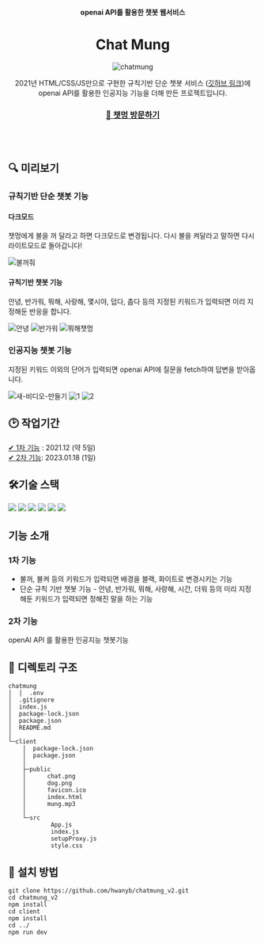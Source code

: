 <div align=center>

#### openai API를 활용한 챗봇 웹서비스
# **Chat Mung**

![chatmung](https://user-images.githubusercontent.com/80311884/235078388-48c99a31-e4b3-4e61-b117-c395ff3ad797.png)



2021년 HTML/CSS/JS만으로 구현한 규칙기반 단순 챗봇 서비스 ([깃허브 링크](https://github.com/hwanyb/chatMung.git))에 openai API를 활용한 인공지능 기능을 더해 만든 프로젝트입니다.



### [**🐶 챗멍 방문하기**](https://chatmung.herokuapp.com/) 

</div><br/><br/>

## 🔍 미리보기
### 규칙기반 단순 챗봇 기능
#### 다크모드
챗멍에게 불을 꺼 달라고 하면 다크모드로 변경됩니다. 다시 불을 켜달라고 말하면 다시 라이트모드로 돌아갑니다!

![불꺼줘](https://user-images.githubusercontent.com/80311884/215272259-0cbb88a9-a510-40f1-a0e0-b68e4c95cff2.gif)

#### 규칙기반 챗봇 기능
안녕, 반가워, 뭐해, 사랑해, 몇시야, 덥다, 춥다 등의 지정된 키워드가 입력되면 미리 지정해둔 반응을 합니다.

![안녕](https://user-images.githubusercontent.com/80311884/215272261-de8fff20-43b5-4101-b0c3-62d92c928f7b.gif)
![반가워](https://user-images.githubusercontent.com/80311884/215272249-046d8e37-129c-464e-b7cf-be941f2d32ce.gif)
![뭐해챗멍](https://user-images.githubusercontent.com/80311884/215272256-93d024df-1d56-407a-b9d7-e9c91521e397.gif)

### 인공지능 챗봇 기능
지정된 키워드 이외의 단어가 입력되면 openai API에 질문을 fetch하여 답변을 받아옵니다.

![새-비디오-만들기](https://user-images.githubusercontent.com/80311884/235083853-b9b24ddc-0ce9-4f58-94fb-dddb091952a9.gif)
![1](https://user-images.githubusercontent.com/80311884/235083885-ff20683c-c29a-4646-800f-5e7f66d72b63.gif)
![2](https://user-images.githubusercontent.com/80311884/235083923-1d0f42b7-ab97-457a-af2f-df9e58fa7d24.gif)


## 🕑 작업기간
[✔ 1차 기능](#1차-기능) :  2021.12 (약 5일) <br/>
[✔ 2차 기능](#2차-기능): 2023.01.18 (1일)<br/>

## 🛠기술 스택
<div align=left>
<img src="https://img.shields.io/badge/css-1572B6?style=for-the-badge&logo=css3&logoColor=white">
<img src="https://img.shields.io/badge/javascript-F7DF1E?style=for-the-badge&logo=javascript&logoColor=black">
<img src="https://img.shields.io/badge/react-61DAFB?style=for-the-badge&logo=react&logoColor=black">
<img src="https://img.shields.io/badge/openai-412991?style=for-the-badge&logo=openai&logoColor=white">
<img src="https://img.shields.io/badge/express-000000?style=for-the-badge&logo=express&logoColor=white">
<img src="https://img.shields.io/badge/heroku-430098?style=for-the-badge&logo=heroku&logoColor=white">

</div>

## 기능 소개

### 1차 기능
- 불꺼, 불켜 등의 키워드가 입력되면 배경을 블랙, 화이트로 변경시키는 기능
- 단순 규칙 기반 챗봇 기능 - 안녕, 반가워, 뭐해, 사랑해, 시간, 더워 등의 미리 지정해둔 키워드가 입력되면 정해진 말을 하는 기능
### 2차 기능
openAI API 를 활용한 인공지능 챗봇기능

## 📂 디렉토리 구조
```
chatmung
│  │  .env
│  .gitignore
│  index.js
│  package-lock.json
│  package.json
│  README.md
│
└─client
    │  package-lock.json
    │  package.json
    │
    ├─public
    │      chat.png
    │      dog.png
    │      favicon.ico
    │      index.html
    │      mung.mp3
    │
    └─src
            App.js
            index.js
            setupProxy.js
            style.css
```
## 🔧 설치 방법
```
git clone https://github.com/hwanyb/chatmung_v2.git
cd chatmung_v2
npm install
cd client
npm install
cd ../
npm run dev
```
